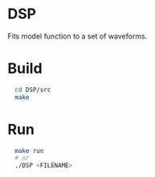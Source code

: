 DSP
===

Fits model function to a set of waveforms.

# Build

```bash
  cd DSP/src
  make
```

# Run

```bash
  make run
  # or
  ./DSP <FILENAME>
```
